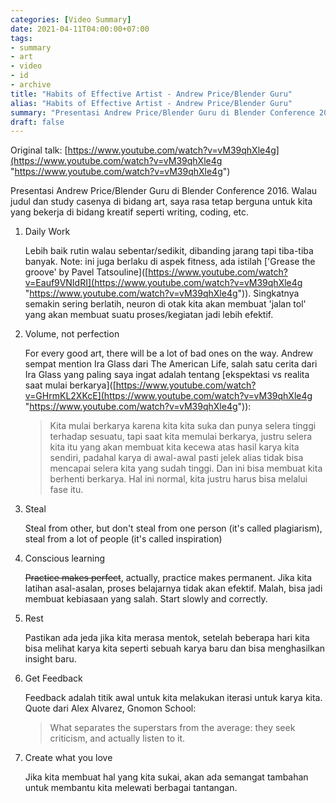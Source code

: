 ```yaml
---
categories: [Video Summary]
date: 2021-04-11T04:00:00+07:00
tags:
- summary
- art
- video
- id
- archive
title: "Habits of Effective Artist - Andrew Price/Blender Guru"
alias: "Habits of Effective Artist - Andrew Price/Blender Guru"
summary: "Presentasi Andrew Price/Blender Guru di Blender Conference 2016. Walau judul dan study casenya di bidang art, saya rasa tetap berguna untuk kita yang bekerja di bidang kreatif seperti writing, coding, etc."
draft: false
---
```

Original talk: [https://www.youtube.com/watch?v=vM39qhXle4g](https://www.youtube.com/watch?v=vM39qhXle4g "https://www.youtube.com/watch?v=vM39qhXle4g")

Presentasi Andrew Price/Blender Guru di Blender Conference 2016. Walau judul dan study casenya di bidang art, saya rasa tetap berguna untuk kita yang bekerja di bidang kreatif seperti writing, coding, etc.

1. Daily Work

    Lebih baik rutin walau sebentar/sedikit, dibanding jarang tapi tiba-tiba banyak. Note: ini juga berlaku di aspek fitness, ada istilah \['Grease the groove' by Pavel Tatsouline\]([https://www.youtube.com/watch?v=Eauf9VNIdRI](https://www.youtube.com/watch?v=vM39qhXle4g "https://www.youtube.com/watch?v=vM39qhXle4g")). Singkatnya semakin sering berlatih, neuron di otak kita akan membuat 'jalan tol' yang akan membuat suatu proses/kegiatan jadi lebih efektif.

2. Volume, not perfection

    For every good art, there will be a lot of bad ones on the way. Andrew sempat mention Ira Glass dari The American Life, salah satu cerita dari Ira Glass yang paling saya ingat adalah tentang \[ekspektasi vs realita saat mulai berkarya\]([https://www.youtube.com/watch?v=GHrmKL2XKcE](https://www.youtube.com/watch?v=vM39qhXle4g "https://www.youtube.com/watch?v=vM39qhXle4g")):

    > Kita mulai berkarya karena kita kita suka dan punya selera tinggi terhadap sesuatu, tapi saat kita memulai berkarya, justru selera kita itu yang akan membuat kita kecewa atas hasil karya kita sendiri, padahal karya di awal-awal pasti jelek alias tidak bisa mencapai selera kita yang sudah tinggi. Dan ini bisa membuat kita berhenti berkarya. Hal ini normal, kita justru harus bisa melalui fase itu.

3. Steal

    Steal from other, but don't steal from one person (it's called plagiarism), steal from a lot of people (it's called inspiration) 

4. Conscious learning 

    <s>Practice makes perfect</s>, actually, practice makes permanent. Jika kita latihan asal-asalan, proses belajarnya tidak akan efektif. Malah, bisa jadi membuat kebiasaan yang salah. Start slowly and correctly. 

5. Rest

    Pastikan ada jeda jika kita merasa mentok, setelah beberapa hari kita bisa melihat karya kita seperti sebuah karya baru dan bisa menghasilkan insight baru. 

6. Get Feedback

    Feedback adalah titik awal untuk kita melakukan iterasi untuk karya kita. Quote dari Alex Alvarez, Gnomon School:

    > What separates the superstars from the average: they seek criticism, and actually listen to it.

7. Create what you love

    Jika kita membuat hal yang kita sukai, akan ada semangat tambahan untuk membantu kita melewati berbagai tantangan.